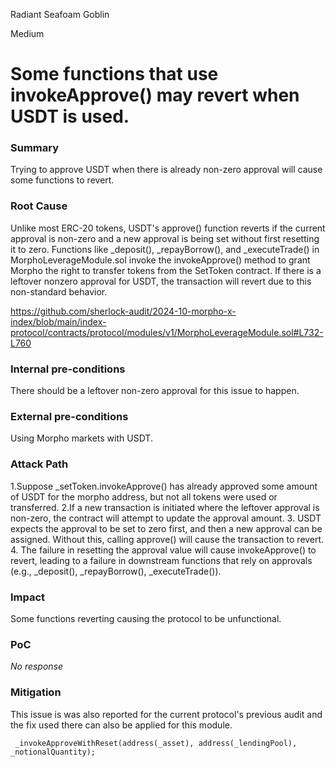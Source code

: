 Radiant Seafoam Goblin

Medium

# Some functions that use invokeApprove() may revert when USDT is used.

### Summary

Trying to approve USDT when there is already non-zero approval will cause some functions to revert.

### Root Cause

Unlike most ERC-20 tokens, USDT's approve() function reverts if the current approval is non-zero and a new approval is being set without first resetting it to zero.  Functions like _deposit(), _repayBorrow(), and _executeTrade() in MorphoLeverageModule.sol invoke the invokeApprove() method to grant Morpho the right to transfer tokens from the SetToken contract. If there is a leftover nonzero approval for USDT, the transaction will revert due to this non-standard behavior.

https://github.com/sherlock-audit/2024-10-morpho-x-index/blob/main/index-protocol/contracts/protocol/modules/v1/MorphoLeverageModule.sol#L732-L760

### Internal pre-conditions

There should be a leftover non-zero approval for this issue to happen.

### External pre-conditions

Using Morpho markets with USDT.

### Attack Path

1.Suppose _setToken.invokeApprove() has already approved some amount of USDT for the morpho address, but not all tokens were used or transferred.
2.If a new transaction is initiated where the leftover approval is non-zero, the contract will attempt to update the approval amount.
3. USDT expects the approval to be set to zero first, and then a new approval can be assigned. Without this, calling approve() will cause the transaction to revert.
4. The failure in resetting the approval value will cause invokeApprove() to revert, leading to a failure in downstream functions that rely on approvals (e.g., _deposit(), _repayBorrow(), _executeTrade()).

### Impact

Some functions reverting causing the protocol to be unfunctional.

### PoC

_No response_

### Mitigation

This issue is was also reported for the current protocol's previous audit and the fix used there can also be applied for this module.

``` _invokeApproveWithReset(address(_asset), address(_lendingPool), _notionalQuantity);```